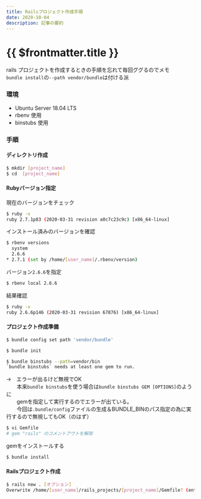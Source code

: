 ```yaml
---
title: Railsプロジェクト作成手順
date: 2020-10-04
description: 記事の要約
---
```


# {{ $frontmatter.title }}


rails プロジェクトを作成するときの手順を忘れて毎回ググるのでメモ  
`bundle install`の`--path vendor/bundle`は付ける派

### 環境

* Ubuntu Server 18.04 LTS
* rbenv 使用
* binstubs 使用

### 手順

#### ディレクトリ作成

```sh
$ mkdir [project_name]
$ cd  [project_name]
```

#### Rubyバージョン指定

現在のバージョンをチェック
```sh
$ ruby -v
ruby 2.7.1p83 (2020-03-31 revision a0c7c23c9c) [x86_64-linux]
```
インストール済みのバージョンを確認
```sh
$ rbenv versions
  system
  2.6.6
* 2.7.1 (set by /home/[user_name]/.rbenv/version)
```
バージョン`2.6.6`を指定
```sh
$ rbenv local 2.6.6
```
結果確認
```sh
$ ruby -v
ruby 2.6.6p146 (2020-03-31 revision 67876) [x86_64-linux]
```

#### プロジェクト作成準備

```sh
$ bundle config set path 'vendor/bundle'
```
```sh
$ bundle init
```
```sh
$ bundle binstubs --path=vendor/bin
`bundle binstubs` needs at least one gem to run.
```
→　エラーが出るけど無視でOK  
　　本来`bundle binstubs`を使う場合は`bundle binstubs GEM [OPTIONS]`のように  
　　gemを指定して実行するのでエラーが出ている。  
　　今回は`.bundle/config`ファイルの生成＆BUNDLE_BINのパス指定の為に実行するので無視してもOK（のはず）
```sh
$ vi Gemfile
# gem "rails" のコメントアウトを解除
```
gemをインストールする
```sh
$ bundle install
```
#### Railsプロジェクト作成

```sh
$ rails new . [オプション]
Overwrite /home/[user_name]/rails_projects/[project_name]/Gemfile? (enter "h" for help) [Ynaqdhm] y
```